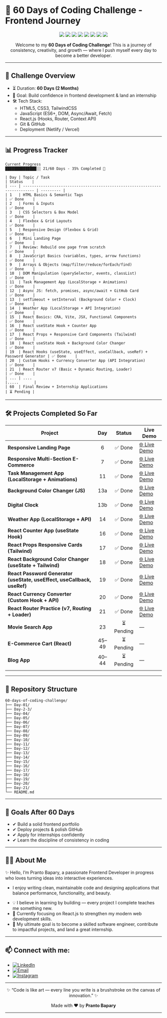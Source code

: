 ﻿# 🚀 60 Days of Coding Challenge - Frontend Journey

<p align="center">
  <img src="https://img.shields.io/badge/HTML5-E34F26?style=for-the-badge&logo=html5&logoColor=white" />
  <img src="https://img.shields.io/badge/CSS3-1572B6?style=for-the-badge&logo=css3&logoColor=white" />
  <img src="https://img.shields.io/badge/JavaScript-F7DF1E?style=for-the-badge&logo=javascript&logoColor=black" />
  <img src="https://img.shields.io/badge/React-20232A?style=for-the-badge&logo=react&logoColor=61DAFB" />
  <img src="https://img.shields.io/badge/TailwindCSS-06B6D4?style=for-the-badge&logo=tailwindcss&logoColor=white" />
  <img src="https://img.shields.io/badge/Git-F05032?style=for-the-badge&logo=git&logoColor=white" />
  <img src="https://img.shields.io/badge/GitHub-181717?style=for-the-badge&logo=github&logoColor=white" />
  <img src="https://img.shields.io/badge/Netlify-00C7B7?style=for-the-badge&logo=netlify&logoColor=white" />
</p>

<p align="center">
  Welcome to my <b>60 Days of Coding Challenge</b>!  
  This is a journey of consistency, creativity, and growth — where I push myself every day to become a better developer.  
</p>

---

## 📅 Challenge Overview

- ⏳ Duration: **60 Days (2 Months)**
- 🎯 Goal: Build confidence in frontend development & land an internship
- 🛠️ Tech Stack:
  - HTML5, CSS3, TailwindCSS
  - JavaScript (ES6+, DOM, Async/Await, Fetch)
  - React.js (Hooks, Router, Context API)
  - Git & GitHub
  - Deployment (Netlify / Vercel)

---

## 📊 Progress Tracker
```
Current Progress
██████████████░░ 21/60 Days - 35% Completed 🎉

| Day | Topic / Task                                                                | Status    |
| --- | --------------------------------------------------------------------------- | --------- |
| 1   | HTML Basics & Semantic Tags                                                 | ✅ Done    |
| 2   | Forms & Inputs                                                              | ✅ Done    |
| 3   | CSS Selectors & Box Model                                                   | ✅ Done    |
| 4   | Flexbox & Grid Layouts                                                      | ✅ Done    |
| 5   | Responsive Design (Flexbox & Grid)                                          | ✅ Done    |
| 6   | Mini Landing Page                                                           | ✅ Done    |
| 7   | Review: Rebuild one page from scratch                                       | ✅ Done    |
| 8   | JavaScript Basics (variables, types, arrow functions)                       | ✅ Done    |
| 9   | Arrays & Objects (map/filter/reduce/forEach/find)                           | ✅ Done    |
| 10  | DOM Manipulation (querySelector, events, classList)                         | ✅ Done    |
| 11  | Task Management App (LocalStorage + Animations)                             | ✅ Done    |
| 12  | Async JS: fetch, promises, async/await + GitHub Card                        | ✅ Done    |
| 13  | setTimeout + setInterval (Background Color + Clock)                         | ✅ Done    |
| 14  | Weather App (LocalStorage + API Integration)                                | ✅ Done    |
| 15  | React Basics: CRA, Vite, JSX, Functional Components                         | ✅ Done    |
| 16  | React useState Hook + Counter App                                           | ✅ Done    |
| 17  | React Props + Responsive Card Components (Tailwind)                         | ✅ Done    |
| 18  | React useState Hook + Background Color Changer                              | ✅ Done    |
| 19  | React Hooks (useState, useEffect, useCallback, useRef) + Password Generator | ✅ Done    |
| 20  | Custom Hooks + Currency Converter App (API Integration)                     | ✅ Done    |
| 21  | React Router v7 (Basic + Dynamic Routing, Loader)                           | ✅ Done    |
| ... | ....                                                                        |.....       |
| 60  | Final Review + Internship Applications                                      | ⏳ Pending |
```
---
## 🛠️ Projects Completed So Far

| Project                                                                 |  Day  |   Status  | Live Demo                                                       |
| ----------------------------------------------------------------------- | :---: | :-------: | --------------------------------------------------------------- |
| **Responsive Landing Page**                                             |   6   |   ✅ Done  | [🌐 Live Demo](https://prantos-landing-page.netlify.app/)       |
| **Responsive Multi-Section E-Commerce**                                 |   7   |   ✅ Done  | [🌐 Live Demo](https://leka-ecommerce.netlify.app/)             |
| **Task Management App (LocalStorage + Animations)**                     |   11  |   ✅ Done  | [🌐 Live Demo](https://prantos-task-manager.netlify.app/)       |
| **Background Color Changer (JS)**                                       |  13a  |   ✅ Done  | [🌐 Live Demo](https://prantos-bg-changer.netlify.app/)         |
| **Digital Clock**                                                       |  13b  |   ✅ Done  | [🌐 Live Demo](https://prantos-digital-clock.netlify.app/)      |
| **Weather App (LocalStorage + API)**                                    |   14  |   ✅ Done  | [🌐 Live Demo](https://prantos-weatherapp.netlify.app/)         |
| **React Counter App (useState Hook)**                                   |   16  |   ✅ Done  | [🌐 Live Demo](https://prantos-counter.netlify.app/)            |
| **React Props Responsive Cards (Tailwind)**                             |   17  |   ✅ Done  | [🌐 Live Demo](https://react-props-card.netlify.app/)           |
| **React Background Color Changer (useState + Tailwind)**                |   18  |   ✅ Done  | [🌐 Live Demo](https://my-react-bgchanger.netlify.app/)         |
| **React Password Generator (useState, useEffect, useCallback, useRef)** |   19  |   ✅ Done  | [🌐 Live Demo](https://prantos-password-generator.netlify.app/) |
| **React Currency Converter (Custom Hook + API)**                        |   20  |   ✅ Done  | [🌐 Live Demo](https://prantos-currency-converter.netlify.app/) |
| **React Router Practice (v7, Routing + Loader)**                        |   21  |   ✅ Done  | [🌐 Live Demo](https://react-router-v7-practice.netlify.app/)            |
| **Movie Search App**                                                    |   23  | ⏳ Pending | —                                                               |
| **E-Commerce Cart (React)**                                             | 45–49 | ⏳ Pending | —                                                               |
| **Blog App**                                                            | 40–44 | ⏳ Pending | —                                                               |
                                                 |

---

## 📂 Repository Structure

```plaintext
60-days-of-coding-challenge/
├── Day-01/
├── Day-2-3/
├── Day-04/
├── Day-05/
├── Day-06/
├── Day-07/
├── Day-08/
├── Day-09/
├── Day-10/
├── Day-11/
├── Day-12/
├── Day-13/
├── Day-14/
├── Day-15/
├── Day-16/
├── Day-17/
├── Day-18/
├── Day-19/
├── Day-20/
├── Day-21/
└── README.md
```

---

## 🌟 Goals After 60 Days

- ✔ Build a solid frontend portfolio
- ✔ Deploy projects & polish GitHub
- ✔ Apply for internships confidently
- ✔ Learn the discipline of consistency in coding

---

## 👨‍💻 About Me

✨ Hello, I’m Pranto Bapary, a passionate Frontend Developer in progress who loves turning ideas into interactive experiences.

- I enjoy writing clean, maintainable code and designing applications that balance performance, functionality, and beauty.

* 💡 I believe in learning by building — every project I complete teaches me something new.
* 🌱 Currently focusing on React.js to strengthen my modern web development skills.
* 🚀 My ultimate goal is to become a skilled software engineer, contribute to impactful projects, and land a great internship.

---

## 📫 Connect with me:

- [![LinkedIn](https://img.shields.io/badge/LinkedIn-blue?style=for-the-badge&logo=linkedin&logoColor=white)](https://www.linkedin.com/in/pranto-bapary)
- [![Email](https://img.shields.io/badge/Email-red?style=for-the-badge&logo=gmail&logoColor=white)](mailto:pranto.bapary01@gmail.com)
- [![Instagram](https://img.shields.io/badge/Instagram-purple?style=for-the-badge&logo=instagram&logoColor=white)](https://www.instagram.com/ashfe.pranto)

---

<p align="center"> ✨ “Code is like art — every line you write is a brushstroke on the canvas of innovation.”  ✨ </p> 
<p align="center"> Made with ❤️ by <b>Pranto Bapary</b> </p>

---
